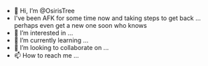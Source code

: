 - 👋 Hi, I’m @OsirisTree
- I've been AFK for some time now and taking steps to get back ... perhaps even get a new one soon who knows
- 👀 I’m interested in ...
- 🌱 I’m currently learning ...
- 💞️ I’m looking to collaborate on ...
- 📫 How to reach me ...

<!---
OsirisTree/OsirisTree is a ✨ special ✨ repository because its `README.md` (this file) appears on your GitHub profile.
You can click the Preview link to take a look at your changes.
--->
